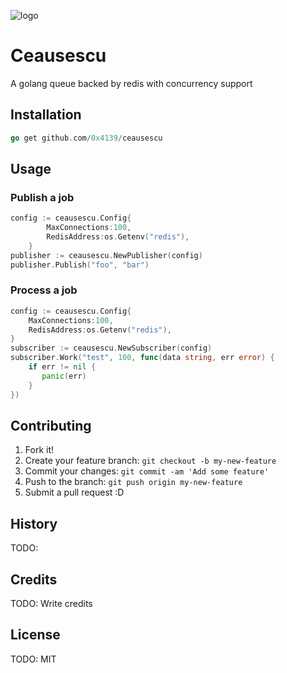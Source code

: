 ![logo](https://fbcdn-profile-a.akamaihd.net/hprofile-ak-xaf1/v/t1.0-1/c27.27.336.336/s160x160/164778_139702199420541_6459978_n.jpg?oh=ef653cb94ffeb08a02ac6d53e78b288c&oe=56A2BFBD&__gda__=1452718710_23d979a71b91cf35cc80eaac17d21e8a)
# Ceausescu
A golang queue backed by redis with concurrency support
## Installation
```go
go get github.com/0x4139/ceausescu
```
## Usage
### Publish a job
```go
config := ceausescu.Config{
		MaxConnections:100,
		RedisAddress:os.Getenv("redis"),
	}
publisher := ceausescu.NewPublisher(config)
publisher.Publish("foo", "bar")
```
### Process a job
```go
config := ceausescu.Config{
    MaxConnections:100,
    RedisAddress:os.Getenv("redis"),
}
subscriber := ceausescu.NewSubscriber(config)
subscriber.Work("test", 100, func(data string, err error) {
    if err != nil {
       panic(err)
    }
})
```

## Contributing
1. Fork it!
2. Create your feature branch: `git checkout -b my-new-feature`
3. Commit your changes: `git commit -am 'Add some feature'`
4. Push to the branch: `git push origin my-new-feature`
5. Submit a pull request :D
## History
TODO: 
## Credits
TODO: Write credits
## License
TODO: MIT
